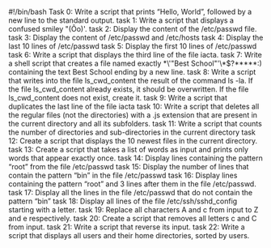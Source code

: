 #!/bin/bash
Task 0: Write a script that prints “Hello, World”, followed by a new line to the standard output.
task 1: Write a script that displays a confused smiley "(Ôo)'.
task 2: Display the content of the /etc/passwd file.
task 3: Display the content of /etc/passwd and /etc/hosts
task 4: Display the last 10 lines of /etc/passwd
task 5: Display the first 10 lines of /etc/passwd
task 6: Write a script that displays the third line of the file iacta.
task 7: Write a shell script that creates a file named exactly \*\\'"Best School"\'\\*$\?\*\*\*\*\*:) containing the text Best School ending by a new line.
task 8: Write a script that writes into the file ls_cwd_content the result of the command ls -la. If the file ls_cwd_content already exists, it should be overwritten. If the file ls_cwd_content does not exist, create it.
task 9: Write a script that duplicates the last line of the file iacta
task 10: Write a script that deletes all the regular files (not the directories) with a .js extension that are present in the current directory and all its subfolders.
task 11: Write a script that counts the number of directories and sub-directories in the current directory
task 12: Create a script that displays the 10 newest files in the current directory.
task 13: Create a script that takes a list of words as input and prints only words that appear exactly once.
task 14: Display lines containing the pattern “root” from the file /etc/passwd
task 15: Display the number of lines that contain the pattern “bin” in the file /etc/passwd
task 16: Display lines containing the pattern “root” and 3 lines after them in the file /etc/passwd.
task 17: Display all the lines in the file /etc/passwd that do not contain the pattern “bin”
task 18: Display all lines of the file /etc/ssh/sshd_config starting with a letter.
task 19: Replace all characters A and c from input to Z and e respectively.
task 20: Create a script that removes all letters c and C from input.
task 21: Write a script that reverse its input.
task 22: Write a script that displays all users and their home directories, sorted by users.
